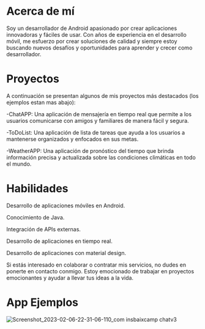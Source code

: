 
# Acerca de mí
Soy un desarrollador de Android apasionado por crear aplicaciones innovadoras y fáciles de usar. Con años de experiencia en el desarrollo móvil, me esfuerzo por crear soluciones de calidad y siempre estoy buscando nuevos desafíos y oportunidades para aprender y crecer como desarrollador.

# Proyectos
A continuación se presentan algunos de mis proyectos más destacados (los ejemplos estan mas abajo):

-ChatAPP: Una aplicación de mensajería en tiempo real que permite a los usuarios comunicarse con amigos y familiares de manera fácil y segura.

-ToDoList: Una aplicación de lista de tareas que ayuda a los usuarios a mantenerse organizados y enfocados en sus metas.

-WeatherAPP: Una aplicación de pronóstico del tiempo que brinda información precisa y actualizada sobre las condiciones climáticas en todo el mundo.

# Habilidades
Desarrollo de aplicaciones móviles en Android.

Conocimiento de Java.

Integración de APIs externas.

Desarrollo de aplicaciones en tiempo real.

Desarrollo de aplicaciones con material design.

Si estás interesado en colaborar o contratar mis servicios, no dudes en ponerte en contacto conmigo. Estoy emocionado de trabajar en proyectos emocionantes y ayudar a llevar tus ideas a la vida.

# App Ejemplos
![Screenshot_2023-02-06-22-31-06-110_com insbaixcamp chatv3](https://user-images.githubusercontent.com/81781087/217093202-75463ecc-93ac-471f-ad70-2cc2b7e74291.jpg)


